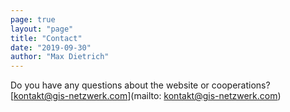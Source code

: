 ```yaml
---
page: true
layout: "page"
title: "Contact"
date: "2019-09-30"
author: "Max Dietrich"
---
```


Do you have any questions about the website or cooperations?
[kontakt@gis-netzwerk.com](mailto: kontakt@gis-netzwerk.com)

